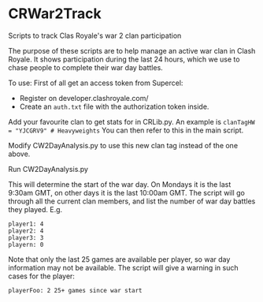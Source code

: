 # CRWar2Track
Scripts to track Clas Royale's war 2 clan participation

The purpose of these scripts are to help manage an active war clan in Clash Royale.
It shows participation during the last 24 hours, which we use to chase people to complete
their war day battles. 


To use:
First of all get an access token from Supercel:
* Register on developer.clashroyale.com/
* Create an `auth.txt` file with the authorization token inside.



Add your favourite clan to get stats for in CRLib.py. An example is 
`clanTagHW = "YJCGRV9" # Heavyweights`
You can then refer to this in the main script.

Modify CW2DayAnalysis.py to use this new clan tag instead of the one above.

Run CW2DayAnalysis.py


This will determine the start of the war day. On Mondays it is the last 9:30am GMT,
on other days it is the last 10:00am GMT. The script will go through all the current clan 
members, and list the number of war day battles they played. E.g.
```
player1: 4
player2: 4
player3: 3
playern: 0
```

Note that only the last 25 games are available per player, so war day information may not be
available. The script will give a warning in such cases for the player:

```
playerFoo: 2 25+ games since war start
```



